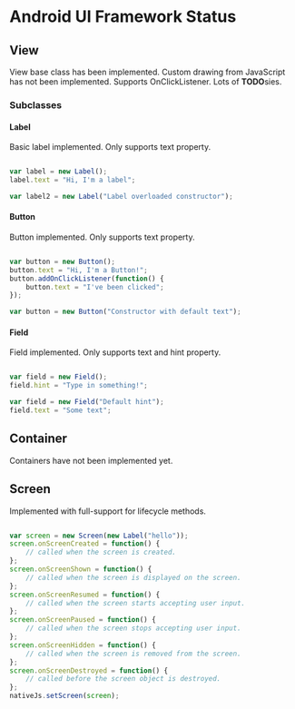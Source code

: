 # Android UI Framework Status

## View

View base class has been implemented. Custom drawing from JavaScript has not been implemented. Supports OnClickListener. Lots of **TODO**sies.

### Subclasses

#### Label

Basic label implemented. Only supports text property.


```javascript

var label = new Label();
label.text = "Hi, I'm a label";

var label2 = new Label("Label overloaded constructor");
```

#### Button

Button implemented. Only supports text property.

```javascript

var button = new Button();
button.text = "Hi, I'm a Button!";
button.addOnClickListener(function() {
	button.text = "I've been clicked";
});

var button = new Button("Constructor with default text");
```

#### Field

Field implemented. Only supports text and hint property.

```javascript

var field = new Field();
field.hint = "Type in something!";

var field = new Field("Default hint");
field.text = "Some text";
```

## Container

Containers have not been implemented yet.

## Screen

Implemented with full-support for lifecycle methods.

```javascript

var screen = new Screen(new Label("hello"));
screen.onScreenCreated = function() {
	// called when the screen is created.
};
screen.onScreenShown = function() {
	// called when the screen is displayed on the screen.
};
screen.onScreenResumed = function() {
	// called when the screen starts accepting user input.
};
screen.onScreenPaused = function() {
	// called when the screen stops accepting user input.
};
screen.onScreenHidden = function() {
	// called when the screen is removed from the screen.
};
screen.onScreenDestroyed = function() {
	// called before the screen object is destroyed.
};
nativeJs.setScreen(screen);
```